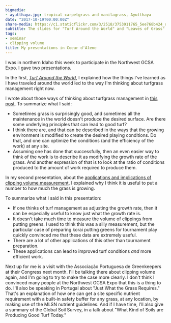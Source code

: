 ```yaml
---
bigmedia:
- ayutthaya.jpg: tropical carpetgrass and manilagrass, Ayutthaya
date: "2017-10-19T00:00:00Z"
share-media: https://c1.staticflickr.com/3/2518/3753911765_5ee768b424_o_d.jpg
subtitle: The slides for "Turf Around the World" and "Leaves of Grass"
tags:
- seminar
- clipping volume
title: My presentations in Coeur d'Alene
---
```


I was in northern Idaho this week to participate in the Northwest GCSA Expo. I gave two presentations.

In the first, [*Turf Around the World*](https://speakerdeck.com/micahwoods/turf-around-the-world), I explained how the things I've learned as I have traveled around the world led to the way I'm thinking about turfgrass management right now.

<script async class="speakerdeck-embed" data-id="0b1cf079ff704025a6fb38c5a1206fd5" data-ratio="1.33333333333333" src="//speakerdeck.com/assets/embed.js"></script>

I wrote about those ways of thinking about turfgrass management in [this post](http://www.asianturfgrass.com/2017-09-13-three-ways-think-of-turfgrass-management/). To summarize what I said:

* Sometimes grass is surprisingly good, and sometimes all the maintenance in the world doesn't produce the desired surface. Are there some underlying principles that can lead to good turf?
* I think there are, and that can be described in the ways that the growing environment is modified to create the desired playing conditions. Do that, and one can optimize the conditions (and the efficiency of the work) at any site.
* Assuming one has done that successfully, then an even easier way to think of the work is to describe it as modifying the growth rate of the grass. And another expression of that is to look at the ratio of conditions produced to the amount of work required to produce them.

In my second presentation, about the [applications and implications of clipping volume measurement](https://speakerdeck.com/micahwoods/leaves-of-grass-applications-and-implications-of-clipping-volume), I explained why I think it is useful to put a number to how much the grass is growing.

<script async class="speakerdeck-embed" data-id="9276e2a345a64d858ff4386b5a3d2c11" data-ratio="1.33333333333333" src="//speakerdeck.com/assets/embed.js"></script>

To summarize what I said in this presentation:

* If one thinks of turf management as adjusting the growth rate, then it can be especially useful to know just what the growth rate is.
* It doesn't take much time to measure the volume of clippings from putting greens. I used to think this was a silly measurement, but the particular case of preparing korai putting greens for tournament play quickly convinced me that these data are extremely useful.
* There are a lot of other applications of this other than tournament preparation.
* These applications can lead to improved turf conditions *and* more efficient work.

Next up for me is a visit with the Associação Portuguesa de Greenkeepers at their Congress next month. I'll be talking there about clipping volume again, and I'm going to try to make the case more clearly. I don't think I convinced many people at the Northwest GCSA Expo that this is a thing to do. I'll also be speaking in Portugal about "Just What the Grass Requires." That's an explanation of how one can get a site specific nutrient requirement with a built-in safety buffer for any grass, at any location, by making use of the MLSN nutrient guidelines. And if I have time, I'll also give a summary of the Global Soil Survey, in a talk about "What Kind of Soils are Producing Good Turf Today."
